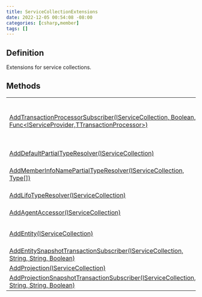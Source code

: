 ```yaml
---
title: ServiceCollectionExtensions
date: 2022-12-05 00:54:08 -08:00
categories: [csharp,member]
tags: []
---
```


## Definition

Extensions for service collections.

## Methods
<table><tr><td><!--/posts/csharp.member.entitydb.common.extensions.servicecollectionextensions.addtransactionprocessorsubscriber/--><a href='#'>AddTransactionProcessorSubscriber(IServiceCollection, Boolean, Func&lt;IServiceProvider,TTransactionProcessor&gt;)</a></td><td>
Registers the transaction processor provided, along with a transaction processor subscriber,
and a transaction processor queue. For test mode, the queue is not actually a queue and will
immediately process the transaction. For non-test mode, the queue uses a [see external:T:System.Threading.Tasks.Dataflow.BufferBlock`1].
</td></tr><tr><td><!--/posts/csharp.member.entitydb.common.extensions.servicecollectionextensions.adddefaultpartialtyperesolver/--><a href='#'>AddDefaultPartialTypeResolver(IServiceCollection)</a></td><td>
Adds an internal implementation of <a href='/posts/csharp.member.entitydb.common.typeresolvers.ipartialtyperesolver/'>IPartialTypeResolver</a> which resolves types by using assembly
information.
</td></tr><tr><td><!--/posts/csharp.member.entitydb.common.extensions.servicecollectionextensions.addmemberinfonamepartialtyperesolver/--><a href='#'>AddMemberInfoNamePartialTypeResolver(IServiceCollection, Type[])</a></td><td>
Adds an internal implementation of <a href='/posts/csharp.member.entitydb.common.typeresolvers.ipartialtyperesolver/'>IPartialTypeResolver</a> which resolves the given types based on
their
[see external:P:System.Reflection.MemberInfo.Name].
</td></tr><tr><td><!--/posts/csharp.member.entitydb.common.extensions.servicecollectionextensions.addlifotyperesolver/--><a href='#'>AddLifoTypeResolver(IServiceCollection)</a></td><td>
Adds an internal implementation of <a href='/posts/csharp.member.entitydb.common.typeresolvers.ityperesolver/'>ITypeResolver</a> to a service collection.
</td></tr><tr><td><!--/posts/csharp.member.entitydb.common.extensions.servicecollectionextensions.addagentaccessor/--><a href='#'>AddAgentAccessor(IServiceCollection)</a></td><td>
Adds a custom implementation of <a href='/posts/csharp.member.entitydb.abstractions.agents.iagentaccessor/'>IAgentAccessor</a> to a service collection.
</td></tr><tr><td><!--/posts/csharp.member.entitydb.common.extensions.servicecollectionextensions.addentity/--><a href='#'>AddEntity(IServiceCollection)</a></td><td>
Adds a transient <a href='/posts/csharp.member.entitydb.abstractions.transactions.builders.itransactionbuilder-1/'>ITransactionBuilder&lt;TEntity&gt;</a> and a transient implementation of
<a href='/posts/csharp.member.entitydb.abstractions.entities.ientityrepositoryfactory-1/'>IEntityRepositoryFactory&lt;TEntity&gt;</a> to a service collection.
</td></tr><tr><td><!--/posts/csharp.member.entitydb.common.extensions.servicecollectionextensions.addentitysnapshottransactionsubscriber/--><a href='#'>AddEntitySnapshotTransactionSubscriber(IServiceCollection, String, String, Boolean)</a></td><td>
Adds a transaction subscriber that records snapshots of entities.
</td></tr><tr><td><!--/posts/csharp.member.entitydb.common.extensions.servicecollectionextensions.addprojection/--><a href='#'>AddProjection(IServiceCollection)</a></td><td>
Adds projections for <code class='language-plaintext highlighter-rouge'>TProjection</code>.
</td></tr><tr><td><!--/posts/csharp.member.entitydb.common.extensions.servicecollectionextensions.addprojectionsnapshottransactionsubscriber/--><a href='#'>AddProjectionSnapshotTransactionSubscriber(IServiceCollection, String, String, Boolean)</a></td><td>
Adds a transaction subscriber that records snapshots of projections.
</td></tr></table>
